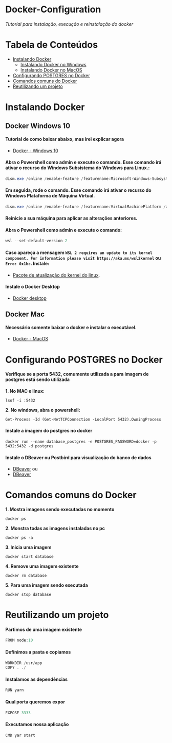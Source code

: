 # Docker-Configuration
###### Tutorial para instalação, execução e reinstalação do docker

# Tabela de Conteúdos

* [Instalando Docker](#ancora1)
  * [Instalando Docker no Windows](#ancora1.1)
  * [Instalando Docker no MacOS](#ancora1.2)
* [Configurando POSTGRES no Docker](#ancora2)
* [Comandos comuns do Docker](#ancora3)
* [Reutilizando um projeto](#ancora4)
  
<a id="ancora1"></a>
# Instalando Docker

<a id="ancora1.1"></a>
## Docker Windows 10

#### Tutorial de como baixar abaixo, mas irei explicar agora
* [Docker - Windows 10](https://www.notion.so/Docker-Desktop-WSL-2-fc6af93d3cac4de9a4a185f78c4a9566#706ab91aa12e4ae482467368964f772d)

#### Abra o Powershell como admin e execute o comando. Esse comando irá ativar o recurso do Windows **Subsistema do Windows para Linux**.:
```powershell
dism.exe /online /enable-feature /featurename:Microsoft-Windows-Subsystem-Linux /all /norestart
```

#### Em seguida, rode o comando. Esse comando irá ativar o recurso do Windows Plataforma de Máquina Virtual.
```powershell
dism.exe /online /enable-feature /featurename:VirtualMachinePlatform /all /norestart
```

#### Reinicie a sua máquina para aplicar as alterações anteriores.

#### Abra o Powershell como admin e execute o comando:
```powershell
wsl --set-default-version 2
```

#### Caso apareça a mensagem ```WSL 2 requires an update to its kernel component. For information please visit https://aka.ms/wsl2kernel``` ou ```Erro: 0x1bc```. Instale: 
* [Pacote de atualização do kernel do linux](https://docs.microsoft.com/pt-br/windows/wsl/install-win10#step-4---download-the-linux-kernel-update-package).

#### Instale o Docker Desktop
* [Docker desktop](https://hub.docker.com/editions/community/docker-ce-desktop-windows/)

<a id="ancora1.2"></a>
## Docker Mac

#### Necessário somente baixar o docker e instalar o executável.
* [Docker - MacOS](https://hub.docker.com/editions/community/docker-ce-desktop-mac)

<a id="ancora2"></a>
# Configurando POSTGRES no Docker

#### Verifique se a porta 5432, comumente utilizada a para imagem de postgres está sendo utilizada

<b>1. No MAC e linux:</b>
```
lsof -i :5432
```
<b>2. No windows, abra o powershell:</b>
```
Get-Process -Id (Get-NetTCPConnection -LocalPort 5432).OwningProcess
```

#### Instale a imagem do postgres no docker
```
docker run --name database_postgres -e POSTGRES_PASSWORD=docker -p 5432:5432 -d postgres
```

#### Instale o DBeaver ou Postbird para visualização do banco de dados
* [DBeaver](https://dbeaver.io/download/)
  ou
* [DBeaver](https://www.electronjs.org/apps/postbird)

<a id="ancora3"></a>
# Comandos comuns do Docker

<b>1. Mostra imagens sendo executadas no momento</b>
```
docker ps
```
<b>2. Monstra todas as imagens instaladas no pc</b>
```
docker ps -a
```
<b>3. Inicia uma imagem</b>
```
docker start database
```
<b>4. Remove uma imagem existente</b>
```
docker rm database
```
<b>5. Para uma imagem sendo executada</b>
```
docker stop database
```

<a id="ancora4"></a>
# Reutilizando um projeto

#### Partimos de uma imagem existente
```javascript
FROM node:10
```

#### Definimos a pasta e copiamos 
```javascript
WORKDIR /usr/app
COPY . ./
```

#### Instalamos as dependências
```javascript
RUN yarn
```

#### Qual porta queremos expor
```javascript
EXPOSE 3333
```

#### Executamos nossa aplicação
```javascript
CMD yar start
```

